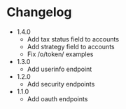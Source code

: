 # Changelog

- 1.4.0
  - Add tax status field to accounts
  - Add strategy field to accounts
  - Fix /o/token/ examples
- 1.3.0
  - Add userinfo endpoint
- 1.2.0
  - Add security endpoints
- 1.1.0
  - Add oauth endpoints
